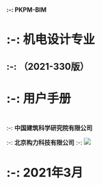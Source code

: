 

#### :-: **PKPM-BIM**


# :-: **机电设计专业**

## :-: （2021-330版）

# :-: **用户手册**

# 

# 

# 

:-: **中国建筑科学研究院有限公司**

:-: **北京构力科技有限公司**
:-: ![](images/1.png)


# :-: 2021年3月


# 